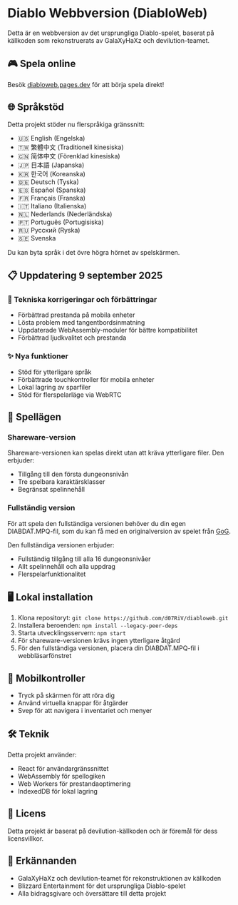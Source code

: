 # Diablo Webbversion (DiabloWeb)

Detta är en webbversion av det ursprungliga Diablo-spelet, baserat på källkoden som rekonstruerats av GalaXyHaXz och devilution-teamet.

## 🎮 Spela online

Besök [diabloweb.pages.dev](https://diabloweb.pages.dev) för att börja spela direkt!

## 🌐 Språkstöd

Detta projekt stöder nu flerspråkiga gränssnitt:
- 🇺🇸 English (Engelska)
- 🇹🇼 繁體中文 (Traditionell kinesiska)
- 🇨🇳 简体中文 (Förenklad kinesiska)
- 🇯🇵 日本語 (Japanska)
- 🇰🇷 한국어 (Koreanska)
- 🇩🇪 Deutsch (Tyska)
- 🇪🇸 Español (Spanska)
- 🇫🇷 Français (Franska)
- 🇮🇹 Italiano (Italienska)
- 🇳🇱 Nederlands (Nederländska)
- 🇵🇹 Português (Portugisiska)
- 🇷🇺 Русский (Ryska)
- 🇸🇪 Svenska

Du kan byta språk i det övre högra hörnet av spelskärmen.

## 📋 Uppdatering 9 september 2025

### 🔧 Tekniska korrigeringar och förbättringar

- Förbättrad prestanda på mobila enheter
- Lösta problem med tangentbordsinmatning
- Uppdaterade WebAssembly-moduler för bättre kompatibilitet
- Förbättrad ljudkvalitet och prestanda

### ✨ Nya funktioner

- Stöd för ytterligare språk
- Förbättrade touchkontroller för mobila enheter
- Lokal lagring av sparfiler
- Stöd för flerspelarläge via WebRTC

## 🎲 Spellägen

### Shareware-version

Shareware-versionen kan spelas direkt utan att kräva ytterligare filer. Den erbjuder:
- Tillgång till den första dungeonsnivån
- Tre spelbara karaktärsklasser
- Begränsat spelinnehåll

### Fullständig version

För att spela den fullständiga versionen behöver du din egen DIABDAT.MPQ-fil, som du kan få med en originalversion av spelet från [GoG](https://www.gog.com/game/diablo).

Den fullständiga versionen erbjuder:
- Fullständig tillgång till alla 16 dungeonsnivåer
- Allt spelinnehåll och alla uppdrag
- Flerspelarfunktionalitet

## 🖥️ Lokal installation

1. Klona repositoryt: `git clone https://github.com/d07RiV/diabloweb.git`
2. Installera beroenden: `npm install --legacy-peer-deps`
3. Starta utvecklingsservern: `npm start`
4. För shareware-versionen krävs ingen ytterligare åtgärd
5. För den fullständiga versionen, placera din DIABDAT.MPQ-fil i webbläsarfönstret

## 📱 Mobilkontroller

- Tryck på skärmen för att röra dig
- Använd virtuella knappar för åtgärder
- Svep för att navigera i inventariet och menyer

## 🛠️ Teknik

Detta projekt använder:
- React för användargränssnittet
- WebAssembly för spellogiken
- Web Workers för prestandaoptimering
- IndexedDB för lokal lagring

## 📄 Licens

Detta projekt är baserat på devilution-källkoden och är föremål för dess licensvillkor.

## 🙏 Erkännanden

- GalaXyHaXz och devilution-teamet för rekonstruktionen av källkoden
- Blizzard Entertainment för det ursprungliga Diablo-spelet
- Alla bidragsgivare och översättare till detta projekt